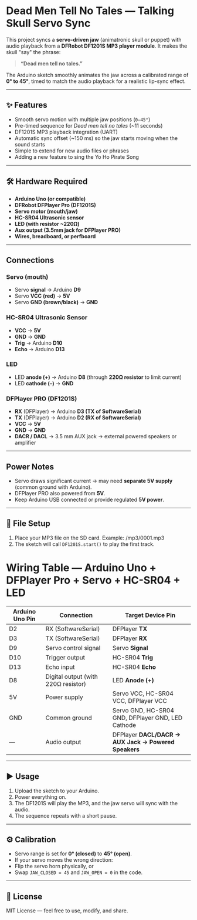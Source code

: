 # Dead Men Tell No Tales — Talking Skull Servo Sync

This project syncs a **servo-driven jaw** (animatronic skull or puppet) with audio playback from a **DFRobot DF1201S MP3 player module**. It makes the skull "say" the phrase:

> **“Dead men tell no tales.”**

The Arduino sketch smoothly animates the jaw across a calibrated range of **0° to 45°**, timed to match the audio playback for a realistic lip-sync effect.  

---

## ✨ Features
- Smooth servo motion with multiple jaw positions (`0–45°`)  
- Pre-timed sequence for *Dead men tell no tales* (~11 seconds)  
- DF1201S MP3 playback integration (UART)  
- Automatic sync offset (~150 ms) so the jaw starts moving when the sound starts  
- Simple to extend for new audio files or phrases  
- Adding a new feature to sing the Yo Ho Pirate Song

---

## 🛠 Hardware Required
- **Arduino Uno (or compatible)**
- **DFRobot DFPlayer Pro (DF1201S)**
- **Servo motor (mouth/jaw)**
- **HC-SR04 Ultrasonic sensor**
- **LED (with resistor ~220Ω)**
- **Aux output (3.5mm jack for DFPlayer PRO)**
- **Wires, breadboard, or perfboard**

---

## Connections

### Servo (mouth)
- Servo **signal** → Arduino **D9**
- Servo **VCC (red)** → **5V**
- Servo **GND (brown/black)** → **GND**

### HC-SR04 Ultrasonic Sensor
- **VCC** → **5V**
- **GND** → **GND**
- **Trig** → Arduino **D10**
- **Echo** → Arduino **D13**

### LED
- LED **anode (+)** → Arduino **D8** (through **220Ω resistor** to limit current)
- LED **cathode (–)** → **GND**

### DFPlayer PRO (DF1201S)
- **RX** (DFPlayer) → Arduino **D3 (TX of SoftwareSerial)**
- **TX** (DFPlayer) → Arduino **D2 (RX of SoftwareSerial)**
- **VCC** → **5V**
- **GND** → **GND**
- **DACR / DACL** → 3.5 mm AUX jack → external powered speakers or amplifier

---

## Power Notes
- Servo draws significant current → may need **separate 5V supply** (common ground with Arduino).
- DFPlayer PRO also powered from **5V**.
- Keep Arduino USB connected or provide regulated **5V power**.

---

## 📂 File Setup
1. Place your MP3 file on the SD card. Example:   /mp3/0001.mp3
2. The sketch will call `DF1201S.start()` to play the first track.  

  # Wiring Table — Arduino Uno + DFPlayer Pro + Servo + HC-SR04 + LED

| **Arduino Uno Pin** | **Connection**                        | **Target Device Pin**      |
|----------------------|---------------------------------------|-----------------------------|
| D2                  | RX (SoftwareSerial)                   | DFPlayer **TX**            |
| D3                  | TX (SoftwareSerial)                   | DFPlayer **RX**            |
| D9                  | Servo control signal                  | Servo **Signal**           |
| D10                 | Trigger output                        | HC-SR04 **Trig**           |
| D13                 | Echo input                            | HC-SR04 **Echo**           |
| D8                  | Digital output (with 220Ω resistor)   | LED **Anode (+)**          |
| 5V                  | Power supply                          | Servo VCC, HC-SR04 VCC, DFPlayer VCC |
| GND                 | Common ground                         | Servo GND, HC-SR04 GND, DFPlayer GND, LED Cathode |
| —                   | Audio output                          | DFPlayer **DACL/DACR → AUX Jack → Powered Speakers** |


---

## ▶️ Usage
1. Upload the sketch to your Arduino.  
2. Power everything on.  
3. The DF1201S will play the MP3, and the jaw servo will sync with the audio.  
4. The sequence repeats with a short pause.  

---

## ⚙️ Calibration
- Servo range is set for **0° (closed)** to **45° (open)**.  
- If your servo moves the wrong direction:
- Flip the servo horn physically, or  
- Swap `JAW_CLOSED = 45` and `JAW_OPEN = 0` in the code.  

---

## 📜 License
MIT License — feel free to use, modify, and share.  
